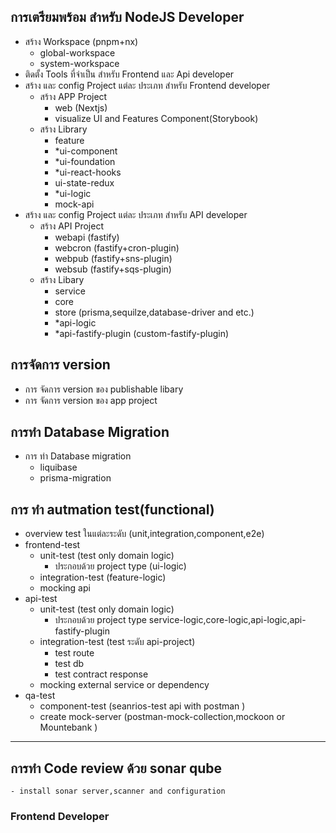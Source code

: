 ## การเตรียมพร้อม สำหรับ NodeJS Developer
- สร้าง Workspace (pnpm+nx)
    - global-workspace
    - system-workspace
- ติดตั้ง Tools ที่จำเป็น สำหรับ Frontend และ Api developer
- สร้าง และ config Project แต่ละ ประเภท สำหรับ Frontend developer
    - สร้าง APP Project 
        - web (Nextjs)
        - visualize UI and Features Component(Storybook)
    - สร้าง Library 
        - feature
        - *ui-component
        - *ui-foundation
        - *ui-react-hooks
        - ui-state-redux
        - *ui-logic
        - mock-api
- สร้าง และ config Project แต่ละ ประเภท สำหรับ API developer
    - สร้าง API Project
        - webapi (fastify)
        - webcron (fastify+cron-plugin)
        - webpub (fastify+sns-plugin)
        - websub (fastify+sqs-plugin)
    - สร้าง Libary
        - service
        - core
        - store (prisma,sequilze,database-driver and etc.)
        - *api-logic
        - *api-fastify-plugin (custom-fastify-plugin)

## การจัดการ version
- การ จัดการ version ของ publishable libary
- การ จัดการ version ของ app project

## การทำ  Database Migration
- การ ทำ Database migration
    - liquibase
    - prisma-migration

## การ ทำ autmation test(functional)

- overview test ในแต่ละระดับ (unit,integration,component,e2e)
- frontend-test
    - unit-test (test only domain logic) 
        - ประกอบด้วย project type (ui-logic)
    - integration-test (feature-logic)
    - mocking api
- api-test
    - unit-test (test only domain logic)
        - ประกอบด้วย project type service-logic,core-logic,api-logic,api-fastify-plugin
    - integration-test (test ระดับ api-project)
        - test route
        - test db
        - test contract response
    - mocking external service or dependency
- qa-test
    - component-test (seanrios-test api with postman )
    - create mock-server (postman-mock-collection,mockoon or Mountebank )
    
---
## การทำ Code review ด้วย sonar qube
    - install sonar server,scanner and configuration
### Frontend Developer
